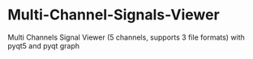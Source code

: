 # Multi-Channel-Signals-Viewer
Multi  Channels Signal Viewer (5 channels, supports 3 file formats) with pyqt5 and pyqt graph 
